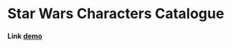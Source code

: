 # Star Wars Characters Catalogue

#### Link [demo](https://happybutter.github.io/star-wars-character-catalogue/)

